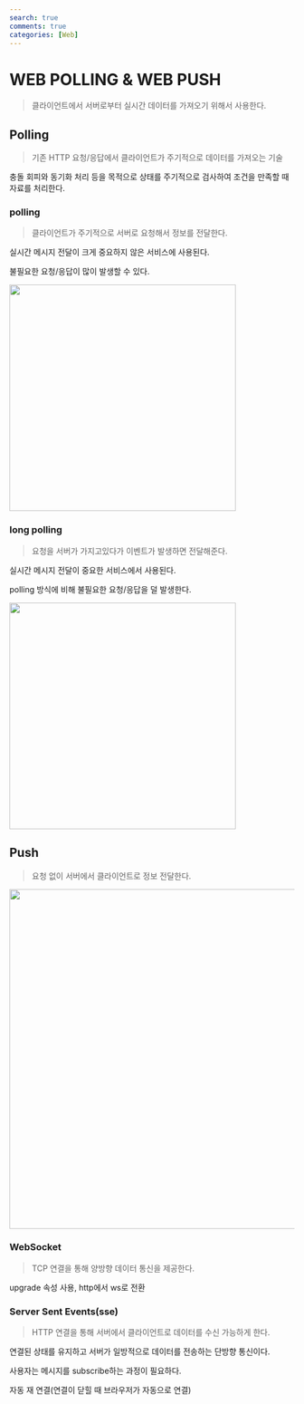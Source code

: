 ```yaml
---
search: true
comments: true
categories: [Web]
---
```


# WEB POLLING & WEB PUSH

> 클라이언트에서 서버로부터 실시간 데이터를 가져오기 위해서 사용한다.



## Polling

> 기존 HTTP 요청/응답에서 클라이언트가 주기적으로 데이터를 가져오는 기술

충돌 회피와 동기화 처리 등을 목적으로 상태를 주기적으로 검사하여 조건을 만족할 때 자료를 처리한다.

### polling

> 클라이언트가 주기적으로 서버로 요청해서 정보를 전달한다.

실시간 메시지 전달이 크게 중요하지 않은 서비스에 사용된다.

불필요한 요청/응답이 많이 발생할 수 있다.

<img src="https://t1.daumcdn.net/cfile/tistory/136F123A50FF6F2F23" width=400px />

### long polling

> 요청을 서버가 가지고있다가 이벤트가 발생하면 전달해준다.

실시간 메시지 전달이 중요한 서비스에서 사용된다.

polling 방식에 비해 불필요한 요청/응답을 덜 발생한다.

<img src="https://t1.daumcdn.net/cfile/tistory/2204653A50FF706405" width=400px />



## Push

> 요청 없이 서버에서 클라이언트로 정보 전달한다.

<img src="https://viswanathl.in/assets/sse_concept.png" width="600" />

### WebSocket

> TCP 연결을 통해 양방향 데이터 통신을 제공한다.

upgrade 속성 사용, http에서 ws로 전환





### Server Sent Events(sse)

> HTTP 연결을 통해 서버에서 클라이언트로 데이터를 수신 가능하게 한다.

연결된 상태를 유지하고 서버가 일방적으로 데이터를 전송하는 단방향 통신이다.

사용자는 메시지를 subscribe하는 과정이 필요하다.

자동 재 연결(연결이 닫힐 때 브라우저가 자동으로 연결)
